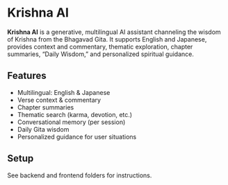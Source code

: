 # Krishna AI

**Krishna AI** is a generative, multilingual AI assistant channeling the wisdom of Krishna from the Bhagavad Gita. It supports English and Japanese, provides context and commentary, thematic exploration, chapter summaries, “Daily Wisdom,” and personalized spiritual guidance.

## Features

- Multilingual: English & Japanese
- Verse context & commentary
- Chapter summaries
- Thematic search (karma, devotion, etc.)
- Conversational memory (per session)
- Daily Gita wisdom
- Personalized guidance for user situations

## Setup

See backend and frontend folders for instructions.
